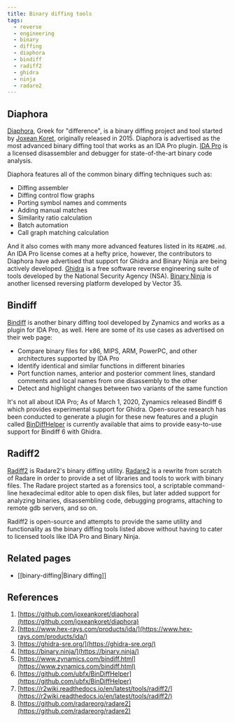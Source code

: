 ```yaml
---
title: Binary diffing tools
tags:
  - reverse
  - engineering
  - binary
  - diffing
  - diaphora
  - bindiff
  - radiff2
  - ghidra
  - ninja
  - radare2
---
```


## Diaphora

[Diaphora](#references), Greek for "difference", is a binary diffing project
and tool started by [Joxean Koret](http://www.joxeankoret.com/), originally
released in 2015. Diaphora is advertised as the most advanced binary diffing
tool that works as an IDA Pro plugin. [IDA Pro](#references) is a licensed
disassembler and debugger for state-of-the-art binary code analysis.

Diaphora features all of the common binary diffing techniques such as:

- Diffing assembler
- Diffing control flow graphs
- Porting symbol names and comments
- Adding manual matches
- Similarity ratio calculation
- Batch automation
- Call graph matching calculation

And it also comes with many more advanced features listed in its `README.md`.
An IDA Pro license comes at a hefty price, however, the contributors to
Diaphora have advertised that support for Ghidra and Binary Ninja are being
actively developed. [Ghidra](#references) is a free software reverse
engineering suite of tools developed by the National Security Agency (NSA).
[Binary Ninja](#references) is another licensed reversing platform developed by
Vector 35.

## Bindiff

[Bindiff](#references) is another binary diffing tool developed by Zynamics and
works as a plugin for IDA Pro, as well. Here are some of its use cases as
advertised on their web page:

- Compare binary files for x86, MIPS, ARM, PowerPC, and other architectures
  supported by IDA Pro
- Identify identical and similar functions in different binaries
- Port function names, anterior and posterior comment lines, standard comments
  and local names from one disassembly to the other
- Detect and highlight changes between two variants of the same function

It's not all about IDA Pro; As of March 1, 2020, Zynamics released Bindiff 6
which provides experimental support for Ghidra. Open-source research has been
conducted to generate a plugin for these new features and a plugin called
[BinDiffHelper](#references) is currently available that aims to provide
easy-to-use support for Bindiff 6 with Ghidra.

## Radiff2

[Radiff2](#references) is Radare2's binary diffing utility.
[Radare2](#references) is a rewrite from scratch of Radare in order to provide
a set of libraries and tools to work with binary files. The Radare project
started as a forensics tool, a scriptable command-line hexadecimal editor able
to open disk files, but later added support for analyzing binaries,
disassembling code, debugging programs, attaching to remote gdb servers, and so
on.

Radiff2 is open-source and attempts to provide the same utility and
functionality as the binary diffing tools listed above without having to cater
to licensed tools like IDA Pro and Binary Ninja.

## Related pages

- [[binary-diffing|Binary diffing]]

## References

1. [https://github.com/joxeankoret/diaphora](https://github.com/joxeankoret/diaphora)
2. [https://www.hex-rays.com/products/ida/](https://www.hex-rays.com/products/ida/)
3. [https://ghidra-sre.org/](https://ghidra-sre.org/)
4. [https://binary.ninja/](https://binary.ninja/)
5. [https://www.zynamics.com/bindiff.html](https://www.zynamics.com/bindiff.html)
6. [https://github.com/ubfx/BinDiffHelper](https://github.com/ubfx/BinDiffHelper)
7. [https://r2wiki.readthedocs.io/en/latest/tools/radiff2/](https://r2wiki.readthedocs.io/en/latest/tools/radiff2/)
8. [https://github.com/radareorg/radare2](https://github.com/radareorg/radare2)
